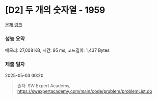 # [D2] 두 개의 숫자열 - 1959 

[문제 링크](https://swexpertacademy.com/main/code/problem/problemDetail.do?contestProbId=AV5PpoFaAS4DFAUq) 

### 성능 요약

메모리: 27,008 KB, 시간: 95 ms, 코드길이: 1,437 Bytes

### 제출 일자

2025-05-03 00:20



> 출처: SW Expert Academy, https://swexpertacademy.com/main/code/problem/problemList.do